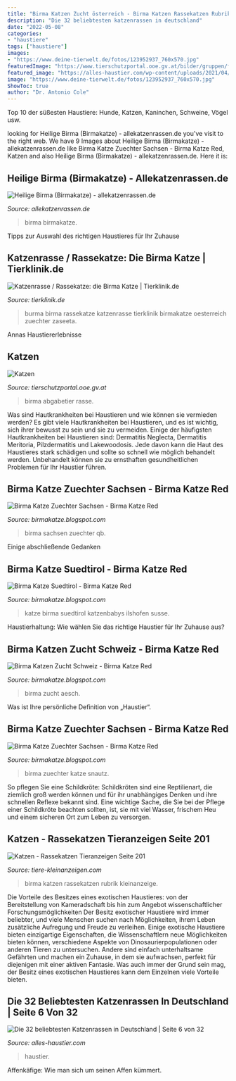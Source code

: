 ```yaml
---
title: "Birma Katzen Zucht österreich - Birma Katzen Rassekatzen Rubrik Kleinanzeige"
description: "Die 32 beliebtesten katzenrassen in deutschland"
date: "2022-05-08"
categories:
- "haustiere"
tags: ["haustiere"]
images:
- "https://www.deine-tierwelt.de/fotos/123952937_760x570.jpg"
featuredImage: "https://www.tierschutzportal.ooe.gv.at/bilder/gruppen/ft_pfotenhilfe/Katzen2021/C10A55C3-85D8-421D-B702-9BE2C34367A7.jpeg"
featured_image: "https://alles-haustier.com/wp-content/uploads/2021/04/Heilige-Birma.jpg"
image: "https://www.deine-tierwelt.de/fotos/123952937_760x570.jpg"
ShowToc: true
author: "Dr. Antonio Cole"
---
```



Top 10 der süßesten Haustiere: Hunde, Katzen, Kaninchen, Schweine, Vögel usw.

	

		
looking for Heilige Birma (Birmakatze) - allekatzenrassen.de you've visit to the right web. We have 9 Images about Heilige Birma (Birmakatze) - allekatzenrassen.de like Birma Katze Zuechter Sachsen - Birma Katze Red, Katzen and also Heilige Birma (Birmakatze) - allekatzenrassen.de. Here it is:
		
    
## Heilige Birma (Birmakatze) - Allekatzenrassen.de

<img loading=lazy src="https://www.allekatzenrassen.de/img/katzenrassen/heilige-birma/heilige-birma-002.jpg" onerror="this.onerror=null;this.src='https://tse1.mm.bing.net/th?id=OIP.Sf1NKB6hG_FrdjVVY6AGYgHaLH&amp;pid=15.1';" alt="Heilige Birma (Birmakatze) - allekatzenrassen.de">

_Source: allekatzenrassen.de_

>birma birmakatze. 

	

Tipps zur Auswahl des richtigen Haustieres für Ihr Zuhause

    
## Katzenrasse / Rassekatze: Die Birma Katze | Tierklinik.de

<img loading=lazy src="http://www.tierklinik.de/images/stories/tier_abc/katzen/birmakatze/birmakatze3.jpg" onerror="this.onerror=null;this.src='https://tse3.mm.bing.net/th?id=OIP.CfZth3UZmlpPWOryZWksLAAAAA&amp;pid=15.1';" alt="Katzenrasse / Rassekatze: die Birma Katze | Tierklinik.de">

_Source: tierklinik.de_

>burma birma rassekatze katzenrasse tierklinik birmakatze oesterreich zuechter zaseeta. 

	

Annas Haustiererlebnisse

    
## Katzen

<img loading=lazy src="https://www.tierschutzportal.ooe.gv.at/bilder/gruppen/ft_pfotenhilfe/Katzen2021/C10A55C3-85D8-421D-B702-9BE2C34367A7.jpeg" onerror="this.onerror=null;this.src='https://tse2.mm.bing.net/th?id=OIP.kbjQT223xP7_-ntkjeDUngHaEK&amp;pid=15.1';" alt="Katzen">

_Source: tierschutzportal.ooe.gv.at_

>birma abgabetier rasse. 

	

Was sind Hautkrankheiten bei Haustieren und wie können sie vermieden werden?
Es gibt viele Hautkrankheiten bei Haustieren, und es ist wichtig, sich ihrer bewusst zu sein und sie zu vermeiden. Einige der häufigsten Hautkrankheiten bei Haustieren sind: Dermatitis Neglecta, Dermatitis Meritoria, Pilzdermatitis und Lakewoodosis. Jede davon kann die Haut des Haustieres stark schädigen und sollte so schnell wie möglich behandelt werden. Unbehandelt können sie zu ernsthaften gesundheitlichen Problemen für Ihr Haustier führen.

    
## Birma Katze Zuechter Sachsen - Birma Katze Red

<img loading=lazy src="https://www.deine-tierwelt.de/fotos/123952937_760x570.jpg" onerror="this.onerror=null;this.src='https://tse1.mm.bing.net/th?id=OIP.t-rH-Fa-GvWs4t00YuIlCwHaFj&amp;pid=15.1';" alt="Birma Katze Zuechter Sachsen - Birma Katze Red">

_Source: birmakatze.blogspot.com_

>birma sachsen zuechter qb. 

	

Einige abschließende Gedanken

    
## Birma Katze Suedtirol - Birma Katze Red

<img loading=lazy src="https://www.tiere-kleinanzeigen.com/export/20131110111937.jpg" onerror="this.onerror=null;this.src='https://tse4.mm.bing.net/th?id=OIP.S8LBFnP3x4CbD5IetGXDfwHaNK&amp;pid=15.1';" alt="Birma Katze Suedtirol - Birma Katze Red">

_Source: birmakatze.blogspot.com_

>katze birma suedtirol katzenbabys ilshofen susse. 

	

Haustierhaltung: Wie wählen Sie das richtige Haustier für Ihr Zuhause aus?

    
## Birma Katzen Zucht Schweiz - Birma Katze Red

<img loading=lazy src="https://stadtbranche.ch/eintrag/4771-1.jpg" onerror="this.onerror=null;this.src='https://tse2.mm.bing.net/th?id=OIP.3dQ_2tL0mVm55nwcjHw3fwHaLG&amp;pid=15.1';" alt="Birma Katzen Zucht Schweiz - Birma Katze Red">

_Source: birmakatze.blogspot.com_

>birma zucht aesch. 

	

Was ist Ihre persönliche Definition von „Haustier“.

    
## Birma Katze Zuechter Sachsen - Birma Katze Red

<img loading=lazy src="https://www.snautz.de/bilder/katzen/zuechter/1564-2-280x280.jpg" onerror="this.onerror=null;this.src='https://tse3.mm.bing.net/th?id=OIP.fDFn3wn7WDwoYxlh2VMg0gAAAA&amp;pid=15.1';" alt="Birma Katze Zuechter Sachsen - Birma Katze Red">

_Source: birmakatze.blogspot.com_

>birma zuechter katze snautz. 

	

So pflegen Sie eine Schildkröte:
Schildkröten sind eine Reptilienart, die ziemlich groß werden können und für ihr unabhängiges Denken und ihre schnellen Reflexe bekannt sind. Eine wichtige Sache, die Sie bei der Pflege einer Schildkröte beachten sollten, ist, sie mit viel Wasser, frischem Heu und einem sicheren Ort zum Leben zu versorgen.

    
## Katzen - Rassekatzen Tieranzeigen Seite 201

<img loading=lazy src="http://www.tiere-kleinanzeigen.com/export/01787fe00a29b130f3892704aa018.jpg" onerror="this.onerror=null;this.src='https://tse1.mm.bing.net/th?id=OIP.VtTIWgHCNbJ-jwHvo2P3PQHaFj&amp;pid=15.1';" alt="Katzen - Rassekatzen Tieranzeigen Seite 201">

_Source: tiere-kleinanzeigen.com_

>birma katzen rassekatzen rubrik kleinanzeige. 

	

Die Vorteile des Besitzes eines exotischen Haustieres: von der Bereitstellung von Kameradschaft bis hin zum Angebot wissenschaftlicher Forschungsmöglichkeiten
Der Besitz exotischer Haustiere wird immer beliebter, und viele Menschen suchen nach Möglichkeiten, ihrem Leben zusätzliche Aufregung und Freude zu verleihen. Einige exotische Haustiere bieten einzigartige Eigenschaften, die Wissenschaftlern neue Möglichkeiten bieten können, verschiedene Aspekte von Dinosaurierpopulationen oder anderen Tieren zu untersuchen. Andere sind einfach unterhaltsame Gefährten und machen ein Zuhause, in dem sie aufwachsen, perfekt für diejenigen mit einer aktiven Fantasie. Was auch immer der Grund sein mag, der Besitz eines exotischen Haustieres kann dem Einzelnen viele Vorteile bieten.

    
## Die 32 Beliebtesten Katzenrassen In Deutschland | Seite 6 Von 32

<img loading=lazy src="https://alles-haustier.com/wp-content/uploads/2021/04/Heilige-Birma.jpg" onerror="this.onerror=null;this.src='https://tse3.mm.bing.net/th?id=OIP.U7rtIoU5bxDsV08jhOCdjwHaHa&amp;pid=15.1';" alt="Die 32 beliebtesten Katzenrassen in Deutschland | Seite 6 von 32">

_Source: alles-haustier.com_

>haustier. 

	

Affenkäfige: Wie man sich um seinen Affen kümmert.

